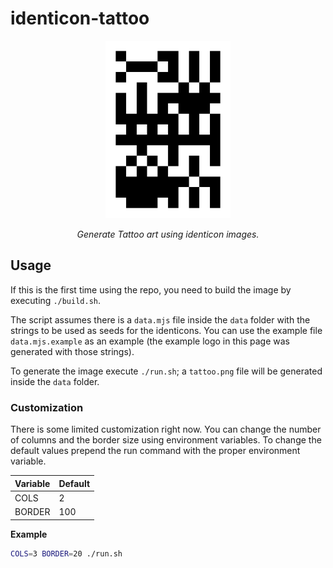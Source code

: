 # identicon-tattoo

<p align="center" width="100%">
  <img src="./example.png" width="200px">
</p>

<p align="center" width="100%">
  <em>Generate Tattoo art using identicon images.</em>
</p>


## Usage

If this is the first time using the repo, you need to build the image by executing `./build.sh`.

The script assumes there is a `data.mjs` file inside the `data` folder with the strings to be used as seeds for the identicons. You can use the example file `data.mjs.example` as an example (the example logo in this page was generated with those strings).

To generate the image execute `./run.sh`; a `tattoo.png` file will be generated inside the `data` folder.

### Customization

There is some limited customization right now. You can change the number of columns and the border size using environment variables. To change the default values prepend the run command with the proper environment variable.

Variable | Default
--- | ---
COLS | 2
BORDER | 100

**Example**

```sh
COLS=3 BORDER=20 ./run.sh
```
